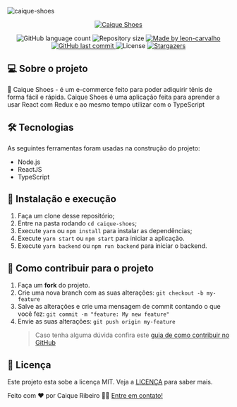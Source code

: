 ![caique-shoes](https://i.imgur.com/s9sMNks.png)

<p align="center">
  <a href="https://caique-shoes.vercel.app/" target="_blank">
    <img alt="Caique Shoes" src="https://svgshare.com/i/MKt.svg">
  </a>
</p>

<p align="center">
  <img alt="GitHub language count" src="https://img.shields.io/github/languages/count/caiquer/caique-shoes?color=%2304D361">

  <img alt="Repository size" src="https://img.shields.io/github/repo-size/caiquer/caique-shoes">

  <a href="https://www.linkedin.com/in/igortuag/">
    <img alt="Made by leon-carvalho" src="https://img.shields.io/badge/made%20by-Caique Ribeiro-%2304D361">
  </a>
	
  
  <a href="https://github.com/caiquer/caique-shoes/commits/master">
    <img alt="GitHub last commit" src="https://img.shields.io/github/last-commit/caiquer/caique-shoes">
  </a>

  <img alt="License" src="https://img.shields.io/badge/license-MIT-brightgreen">
   <a href="https://github.com/caiquer/caique-shoes/stargazers">
    <img alt="Stargazers" src="https://img.shields.io/github/stars/caiquer/caique-shoes?style=social">
  </a>
</p>

## 💻 Sobre o projeto

👟 Caique Shoes - é um e-commerce feito para poder adiquirir tênis de forma fácil e rápida.
Caique Shoes é uma aplicação feita para aprender a usar React com Redux e ao mesmo tempo utilizar com o TypeScript

## 🛠 Tecnologias

As seguintes ferramentas foram usadas na construção do projeto:

- Node.js
- ReactJS
- TypeScript

## 🚀 Instalação e execução

1. Faça um clone desse repositório;
2. Entre na pasta rodando `cd caique-shoes`;
3. Execute `yarn` ou `npm install` para instalar as dependências;
4. Execute `yarn start` ou `npm start` para iniciar a aplicação.
5. Execute `yarn backend` ou `npm run backend` para iniciar o backend.

## 🤔 Como contribuir para o projeto

1. Faça um **fork** do projeto.
2. Crie uma nova branch com as suas alterações: `git checkout -b my-feature`
3. Salve as alterações e crie uma mensagem de commit contando o que você fez: `git commit -m "feature: My new feature"`
4. Envie as suas alterações: `git push origin my-feature`
   > Caso tenha alguma dúvida confira este [guia de como contribuir no GitHub](https://github.com/firstcontributions/first-contributions)

## 📝 Licença

Este projeto esta sobe a licença MIT. Veja a [LICENÇA](https://github.com/CaiqueR/caique-shoes/blob/master/LICENSE.md) para saber mais.

Feito com ❤️ por Caique Ribeiro 👋🏽 [Entre em contato!](https://www.linkedin.com/in/caiquer/)
